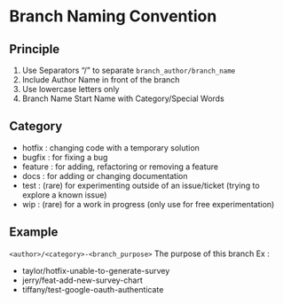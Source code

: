 # Branch Naming Convention

## Principle

 1. Use Separators “/” to separate `branch_author/branch_name`
 2. Include Author Name in front of the branch
 3. Use lowercase letters only
 4. Branch Name Start Name with Category/Special Words

## Category

- hotfix : changing code with a temporary solution
- bugfix : for fixing a bug
- feature : for adding, refactoring or removing a feature
- docs : for adding or changing documentation
- test : (rare) for experimenting outside of an issue/ticket (trying to explore a known issue)
- wip : (rare) for a work in progress (only use for free experimentation)

## Example

`<author>/<category>-<branch_purpose>`
  The purpose of this branch
Ex :

- taylor/hotfix-unable-to-generate-survey
- jerry/feat-add-new-survey-chart
- tiffany/test-google-oauth-authenticate
